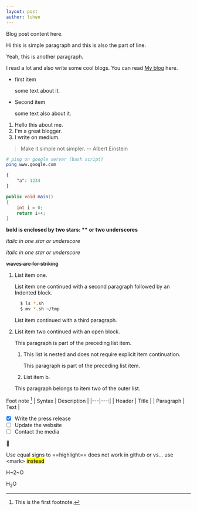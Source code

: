 ```yaml
---
layout: post
author: lchen
---
```

Blog post content here.

Hi this is simple paragraph
and this is also the part of line.

Yeah, this is another paragraph.

I read a lot and also write some cool blogs. You can read [My blog](https://medium.com/itsjzt) here.

- first item

  some text about it.  
- Second item

  some text also about it.

1. Hello this about me.
2. I'm a great blogger.
3. I write on medium.

> Make it simple not simpler.  -- Albert Einstein

```bash
# ping on google server (bash script)
ping www.google.com
```

```json
{
    "a": 1234
}
```

```csharp
public void main()
{
    int i = 0;
    return i++;
}
```

**bold is enclosed by two stars: \*\***
__or two underscores__

*italic in one star or underscore*

_italic in one star or underscore_

~~waves are for striking~~


1.  List item one.

    List item one continued with a second paragraph followed by an
    Indented block.
      ```bash
        $ ls *.sh
        $ mv *.sh ~/tmp
      ```
    List item continued with a third paragraph.

2.  List item two continued with an open block.

    This paragraph is part of the preceding list item.

    1. This list is nested and does not require explicit item continuation.

       This paragraph is part of the preceding list item.

    2. List item b.

    This paragraph belongs to item two of the outer list.


Foot note [^1]
| Syntax      | Description |
|---|---:|
| Header      | Title       |
| Paragraph   | Text        |

[^1]: This is the first footnote.

- [x] Write the press release
- [ ] Update the website
- [ ] Contact the media

:art:

Use equal signs to ==highlight== does not work in github or vs... use \<mark\> <mark> instead </mark>

H~2~O

H<sub>2</sub>O